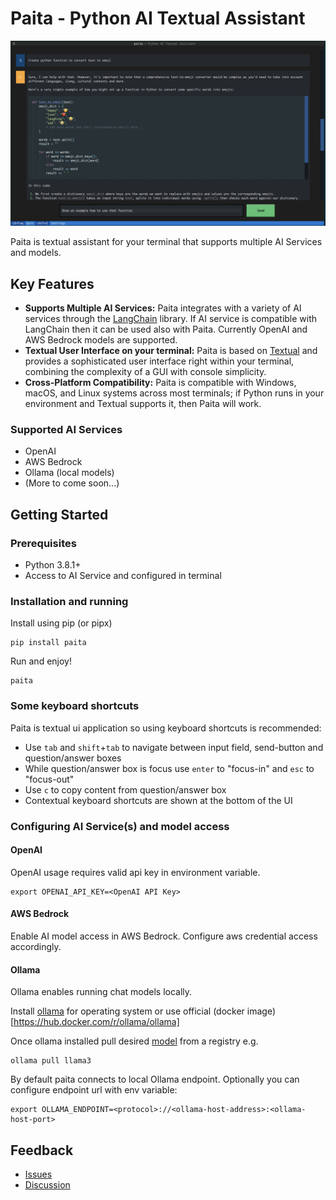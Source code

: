 # Paita - Python AI Textual Assistant
<img src="https://github.com/villekr/paita/blob/main/imgs/paita.jpg?raw=true" width="800">

Paita is textual assistant for your terminal that supports multiple AI Services and models.

## Key Features
- **Supports Multiple AI Services:** Paita integrates with a variety of AI services through the [LangChain](https://python.langchain.com) library. If AI service is compatible with LangChain then it can be used also with Paita. Currently OpenAI and AWS Bedrock models are supported.
- **Textual User Interface on your terminal:** Paita is based on [Textual](https://textual.textualize.io/) and provides a sophisticated user interface right within your terminal, combining the complexity of a GUI with console simplicity.                                                                                       
- **Cross-Platform Compatibility:** Paita is compatible with Windows, macOS, and Linux systems across most terminals; if Python runs in your environment and Textual supports it, then Paita will work.

### Supported AI Services
* OpenAI
* AWS Bedrock
* Ollama (local models)
* (More to come soon...)

## Getting Started

### Prerequisites
- Python 3.8.1+
- Access to AI Service and configured in terminal

### Installation and running

Install using pip (or pipx)
```
pip install paita
```

Run and enjoy!
```
paita
```

### Some keyboard shortcuts

Paita is textual ui application so using keyboard shortcuts is recommended:
* Use `tab` and `shift`+`tab` to navigate between input field, send-button and question/answer boxes
* While question/answer box is focus use `enter` to "focus-in" and `esc` to "focus-out"
* Use `c` to copy content from question/answer box
* Contextual keyboard shortcuts are shown at the bottom of the UI

### Configuring AI Service(s) and model access

#### OpenAI

OpenAI usage requires valid api key in environment variable.
```
export OPENAI_API_KEY=<OpenAI API Key>
```

#### AWS Bedrock

Enable AI model access in AWS Bedrock. Configure aws credential access accordingly.

#### Ollama

Ollama enables running chat models locally. 

Install [ollama](https://ollama.com) for operating system or use official (docker image)[https://hub.docker.com/r/ollama/ollama] 

Once ollama installed pull desired [model](https://ollama.com/library) from a registry e.g.
```
ollama pull llama3
```

By default paita connects to local Ollama endpoint. Optionally you can configure endpoint url with env variable:
```
export OLLAMA_ENDPOINT=<protocol>://<ollama-host-address>:<ollama-host-port>
```

## Feedback

* [Issues](https://github.com/villekr/paita/issues)
* [Discussion](https://github.com/villekr/paita/discussions)
